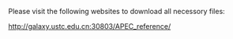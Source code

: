 
Please visit the following websites to download all necessory files:

http://galaxy.ustc.edu.cn:30803/APEC_reference/
